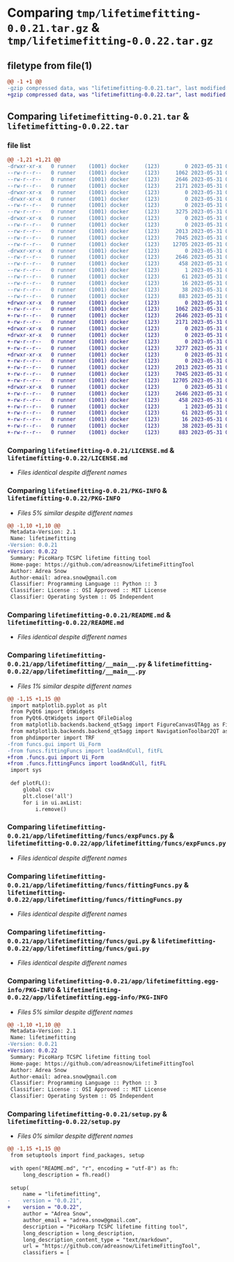 # Comparing `tmp/lifetimefitting-0.0.21.tar.gz` & `tmp/lifetimefitting-0.0.22.tar.gz`

## filetype from file(1)

```diff
@@ -1 +1 @@
-gzip compressed data, was "lifetimefitting-0.0.21.tar", last modified: Wed May 31 01:00:00 2023, max compression
+gzip compressed data, was "lifetimefitting-0.0.22.tar", last modified: Wed May 31 01:04:28 2023, max compression
```

## Comparing `lifetimefitting-0.0.21.tar` & `lifetimefitting-0.0.22.tar`

### file list

```diff
@@ -1,21 +1,21 @@
-drwxr-xr-x   0 runner    (1001) docker     (123)        0 2023-05-31 01:00:00.218952 lifetimefitting-0.0.21/
--rw-r--r--   0 runner    (1001) docker     (123)     1062 2023-05-31 00:59:44.000000 lifetimefitting-0.0.21/LICENSE.md
--rw-r--r--   0 runner    (1001) docker     (123)     2646 2023-05-31 01:00:00.218952 lifetimefitting-0.0.21/PKG-INFO
--rw-r--r--   0 runner    (1001) docker     (123)     2171 2023-05-31 00:59:44.000000 lifetimefitting-0.0.21/README.md
-drwxr-xr-x   0 runner    (1001) docker     (123)        0 2023-05-31 01:00:00.214952 lifetimefitting-0.0.21/app/
-drwxr-xr-x   0 runner    (1001) docker     (123)        0 2023-05-31 01:00:00.214952 lifetimefitting-0.0.21/app/lifetimefitting/
--rw-r--r--   0 runner    (1001) docker     (123)        0 2023-05-31 00:59:44.000000 lifetimefitting-0.0.21/app/lifetimefitting/__init__.py
--rw-r--r--   0 runner    (1001) docker     (123)     3275 2023-05-31 00:59:44.000000 lifetimefitting-0.0.21/app/lifetimefitting/__main__.py
-drwxr-xr-x   0 runner    (1001) docker     (123)        0 2023-05-31 01:00:00.218952 lifetimefitting-0.0.21/app/lifetimefitting/funcs/
--rw-r--r--   0 runner    (1001) docker     (123)        0 2023-05-31 00:59:44.000000 lifetimefitting-0.0.21/app/lifetimefitting/funcs/__init__.py
--rw-r--r--   0 runner    (1001) docker     (123)     2013 2023-05-31 00:59:44.000000 lifetimefitting-0.0.21/app/lifetimefitting/funcs/expFuncs.py
--rw-r--r--   0 runner    (1001) docker     (123)     7045 2023-05-31 00:59:44.000000 lifetimefitting-0.0.21/app/lifetimefitting/funcs/fittingFuncs.py
--rw-r--r--   0 runner    (1001) docker     (123)    12705 2023-05-31 00:59:44.000000 lifetimefitting-0.0.21/app/lifetimefitting/funcs/gui.py
-drwxr-xr-x   0 runner    (1001) docker     (123)        0 2023-05-31 01:00:00.218952 lifetimefitting-0.0.21/app/lifetimefitting.egg-info/
--rw-r--r--   0 runner    (1001) docker     (123)     2646 2023-05-31 01:00:00.000000 lifetimefitting-0.0.21/app/lifetimefitting.egg-info/PKG-INFO
--rw-r--r--   0 runner    (1001) docker     (123)      458 2023-05-31 01:00:00.000000 lifetimefitting-0.0.21/app/lifetimefitting.egg-info/SOURCES.txt
--rw-r--r--   0 runner    (1001) docker     (123)        1 2023-05-31 01:00:00.000000 lifetimefitting-0.0.21/app/lifetimefitting.egg-info/dependency_links.txt
--rw-r--r--   0 runner    (1001) docker     (123)       61 2023-05-31 01:00:00.000000 lifetimefitting-0.0.21/app/lifetimefitting.egg-info/requires.txt
--rw-r--r--   0 runner    (1001) docker     (123)       16 2023-05-31 01:00:00.000000 lifetimefitting-0.0.21/app/lifetimefitting.egg-info/top_level.txt
--rw-r--r--   0 runner    (1001) docker     (123)       38 2023-05-31 01:00:00.218952 lifetimefitting-0.0.21/setup.cfg
--rw-r--r--   0 runner    (1001) docker     (123)      883 2023-05-31 00:59:44.000000 lifetimefitting-0.0.21/setup.py
+drwxr-xr-x   0 runner    (1001) docker     (123)        0 2023-05-31 01:04:28.963254 lifetimefitting-0.0.22/
+-rw-r--r--   0 runner    (1001) docker     (123)     1062 2023-05-31 01:04:18.000000 lifetimefitting-0.0.22/LICENSE.md
+-rw-r--r--   0 runner    (1001) docker     (123)     2646 2023-05-31 01:04:28.963254 lifetimefitting-0.0.22/PKG-INFO
+-rw-r--r--   0 runner    (1001) docker     (123)     2171 2023-05-31 01:04:18.000000 lifetimefitting-0.0.22/README.md
+drwxr-xr-x   0 runner    (1001) docker     (123)        0 2023-05-31 01:04:28.963254 lifetimefitting-0.0.22/app/
+drwxr-xr-x   0 runner    (1001) docker     (123)        0 2023-05-31 01:04:28.963254 lifetimefitting-0.0.22/app/lifetimefitting/
+-rw-r--r--   0 runner    (1001) docker     (123)        0 2023-05-31 01:04:18.000000 lifetimefitting-0.0.22/app/lifetimefitting/__init__.py
+-rw-r--r--   0 runner    (1001) docker     (123)     3277 2023-05-31 01:04:18.000000 lifetimefitting-0.0.22/app/lifetimefitting/__main__.py
+drwxr-xr-x   0 runner    (1001) docker     (123)        0 2023-05-31 01:04:28.963254 lifetimefitting-0.0.22/app/lifetimefitting/funcs/
+-rw-r--r--   0 runner    (1001) docker     (123)        0 2023-05-31 01:04:18.000000 lifetimefitting-0.0.22/app/lifetimefitting/funcs/__init__.py
+-rw-r--r--   0 runner    (1001) docker     (123)     2013 2023-05-31 01:04:18.000000 lifetimefitting-0.0.22/app/lifetimefitting/funcs/expFuncs.py
+-rw-r--r--   0 runner    (1001) docker     (123)     7045 2023-05-31 01:04:18.000000 lifetimefitting-0.0.22/app/lifetimefitting/funcs/fittingFuncs.py
+-rw-r--r--   0 runner    (1001) docker     (123)    12705 2023-05-31 01:04:18.000000 lifetimefitting-0.0.22/app/lifetimefitting/funcs/gui.py
+drwxr-xr-x   0 runner    (1001) docker     (123)        0 2023-05-31 01:04:28.963254 lifetimefitting-0.0.22/app/lifetimefitting.egg-info/
+-rw-r--r--   0 runner    (1001) docker     (123)     2646 2023-05-31 01:04:28.000000 lifetimefitting-0.0.22/app/lifetimefitting.egg-info/PKG-INFO
+-rw-r--r--   0 runner    (1001) docker     (123)      458 2023-05-31 01:04:28.000000 lifetimefitting-0.0.22/app/lifetimefitting.egg-info/SOURCES.txt
+-rw-r--r--   0 runner    (1001) docker     (123)        1 2023-05-31 01:04:28.000000 lifetimefitting-0.0.22/app/lifetimefitting.egg-info/dependency_links.txt
+-rw-r--r--   0 runner    (1001) docker     (123)       61 2023-05-31 01:04:28.000000 lifetimefitting-0.0.22/app/lifetimefitting.egg-info/requires.txt
+-rw-r--r--   0 runner    (1001) docker     (123)       16 2023-05-31 01:04:28.000000 lifetimefitting-0.0.22/app/lifetimefitting.egg-info/top_level.txt
+-rw-r--r--   0 runner    (1001) docker     (123)       38 2023-05-31 01:04:28.963254 lifetimefitting-0.0.22/setup.cfg
+-rw-r--r--   0 runner    (1001) docker     (123)      883 2023-05-31 01:04:18.000000 lifetimefitting-0.0.22/setup.py
```

### Comparing `lifetimefitting-0.0.21/LICENSE.md` & `lifetimefitting-0.0.22/LICENSE.md`

 * *Files identical despite different names*

### Comparing `lifetimefitting-0.0.21/PKG-INFO` & `lifetimefitting-0.0.22/PKG-INFO`

 * *Files 5% similar despite different names*

```diff
@@ -1,10 +1,10 @@
 Metadata-Version: 2.1
 Name: lifetimefitting
-Version: 0.0.21
+Version: 0.0.22
 Summary: PicoHarp TCSPC lifetime fitting tool
 Home-page: https://github.com/adreasnow/LifetimeFittingTool
 Author: Adrea Snow
 Author-email: adrea.snow@gmail.com
 Classifier: Programming Language :: Python :: 3
 Classifier: License :: OSI Approved :: MIT License
 Classifier: Operating System :: OS Independent
```

### Comparing `lifetimefitting-0.0.21/README.md` & `lifetimefitting-0.0.22/README.md`

 * *Files identical despite different names*

### Comparing `lifetimefitting-0.0.21/app/lifetimefitting/__main__.py` & `lifetimefitting-0.0.22/app/lifetimefitting/__main__.py`

 * *Files 1% similar despite different names*

```diff
@@ -1,15 +1,15 @@
 import matplotlib.pyplot as plt
 from PyQt6 import QtWidgets
 from PyQt6.QtWidgets import QFileDialog
 from matplotlib.backends.backend_qt5agg import FigureCanvasQTAgg as FigureCanvas
 from matplotlib.backends.backend_qt5agg import NavigationToolbar2QT as NavigationToolbar
 from phdimporter import TRF
-from funcs.gui import Ui_Form
-from funcs.fittingFuncs import loadAndCull, fitFL
+from .funcs.gui import Ui_Form
+from .funcs.fittingFuncs import loadAndCull, fitFL
 import sys
 
 def plotFL():
     global csv
     plt.close('all')
     for i in ui.axList:
         i.remove()
```

### Comparing `lifetimefitting-0.0.21/app/lifetimefitting/funcs/expFuncs.py` & `lifetimefitting-0.0.22/app/lifetimefitting/funcs/expFuncs.py`

 * *Files identical despite different names*

### Comparing `lifetimefitting-0.0.21/app/lifetimefitting/funcs/fittingFuncs.py` & `lifetimefitting-0.0.22/app/lifetimefitting/funcs/fittingFuncs.py`

 * *Files identical despite different names*

### Comparing `lifetimefitting-0.0.21/app/lifetimefitting/funcs/gui.py` & `lifetimefitting-0.0.22/app/lifetimefitting/funcs/gui.py`

 * *Files identical despite different names*

### Comparing `lifetimefitting-0.0.21/app/lifetimefitting.egg-info/PKG-INFO` & `lifetimefitting-0.0.22/app/lifetimefitting.egg-info/PKG-INFO`

 * *Files 5% similar despite different names*

```diff
@@ -1,10 +1,10 @@
 Metadata-Version: 2.1
 Name: lifetimefitting
-Version: 0.0.21
+Version: 0.0.22
 Summary: PicoHarp TCSPC lifetime fitting tool
 Home-page: https://github.com/adreasnow/LifetimeFittingTool
 Author: Adrea Snow
 Author-email: adrea.snow@gmail.com
 Classifier: Programming Language :: Python :: 3
 Classifier: License :: OSI Approved :: MIT License
 Classifier: Operating System :: OS Independent
```

### Comparing `lifetimefitting-0.0.21/setup.py` & `lifetimefitting-0.0.22/setup.py`

 * *Files 0% similar despite different names*

```diff
@@ -1,15 +1,15 @@
 from setuptools import find_packages, setup
 
 with open("README.md", "r", encoding = "utf-8") as fh:
     long_description = fh.read()
 
 setup(
     name = "lifetimefitting",
-    version = "0.0.21",
+    version = "0.0.22",
     author = "Adrea Snow",
     author_email = "adrea.snow@gmail.com",
     description = "PicoHarp TCSPC lifetime fitting tool",
     long_description = long_description,
     long_description_content_type = "text/markdown",
     url = "https://github.com/adreasnow/LifetimeFittingTool",
     classifiers = [
```

